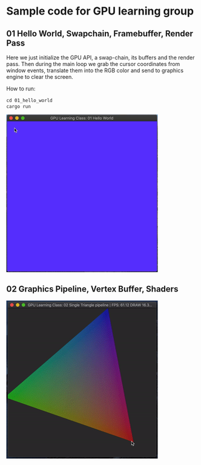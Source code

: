# Sample code for GPU learning group

## 01 Hello World, Swapchain, Framebuffer, Render Pass

Here we just initialize the GPU API, a swap-chain, its buffers and the render pass. Then during the main loop we grab the cursor coordinates from window events, translate them into the RGB color and send to graphics engine to clear the screen.

How to run:
```
cd 01_hello_world
cargo run
```

![gif](https://github.com/zaycev/gpu-learning-au19/raw/master/01_hello_world/01_hello_world.gif "")

## 02 Graphics Pipeline, Vertex Buffer, Shaders

![gif](https://github.com/zaycev/gpu-learning-au19/raw/master/02_triangle/02_triangle.gif "")
